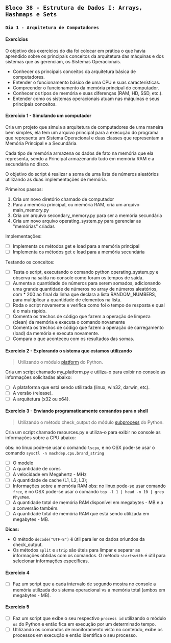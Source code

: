 ## `Bloco 38 - Estrutura de Dados I: Arrays, Hashmaps e Sets`

### `Dia 1 - Arquitetura de Computadores`

#### Exercícios

O objetivo dos exercícios do dia foi colocar em prática o que havia aprendido sobre os principais conceitos da arquitetura das máquinas e dos sistemas que as gerenciam, os Sistemas Operacionais.

- Conhecer os principais conceitos da arquitetura básica de computadores.
- Entender o funcionamento básico de uma CPU e suas características.
- Compreender o funcionamento da memória principal do computador.
- Conhecer os tipos de memória e suas diferenças (RAM, HD, SSD, etc.).
- Entender como os sistemas operacionais atuam nas máquinas e seus principais conceitos.

#### Exercício 1 - Simulando um computador

Cria um projeto que simula a arquitetura de computadores de uma maneira bem simples, ela tem um arquivo principal para a execução do programa que representa um Sistema Operacional e duas classes que representam a Memória Principal e a Secundária.

Cada tipo de memória armazena os dados de fato na memória que ela representa, sendo a Principal armazenando tudo em memória RAM e a secundária no disco.

O objetivo do script é realizar a soma de uma lista de números aleatórios utilizando as duas implementações de memória.

Primeiros passos:

1. Cria um novo diretório chamado de computador
2. Para a memória principal, ou memória RAM, cria um arquivo main_memory.py
3. Cria um arquivo secondary_memory.py para ser a memória secundária
4. Cria um novo arquivo operating_system.py para gerenciar as "memórias" criadas

Implementações:

- [ ] Implementa os métodos get e load para a memória principal
- [ ] Implementa os métodos get e load para a memória secundária

Testando os conceitos:

- [ ] Testa o script, executando o comando python operating_system.py e observa na saída no console como foram os tempos de saída.
- [ ] Aumenta a quantidade de números para serem somados, adicionando uma grande quantidade de números no array de números aleatórios, com * 200 ao final da linha que declara a lista RANDOM_NUMBERS, para multiplicar a quantidade de elementos na lista.
- [ ] Roda o script novamente e verifica como foi o tempo de resposta e qual é o mais rápido.
- [ ] Comenta os trechos de código que fazem a operação de limpeza (clean) da memória e executa o comando novamente
- [ ] Comenta os trechos de código que fazem a operação de carregamento (load) da memória e executa novamente.
- [ ] Compara o que aconteceu com os resultados das somas.

#### Exercício 2 - Explorando o sistema que estamos utilizando

> Utilizando o módulo [platform](https://docs.python.org/3/library/platform.html) do Python.

Cria um script chamado my_platform.py e utiliza-o para exibir no console as informações solicitadas abaixo:

- [ ] A plataforma que está sendo utilizada (linux, win32, darwin, etc).
- [ ] A versão (release).
- [ ] A arquitetura (x32 ou x64).

#### Exercício 3 - Enviando programaticamente comandos para o shell

> Utilizando o método check_output do módulo [subprocess](https://docs.python.org/3/library/subprocess.html) do Python.

Cria um script chamado resources.py e utiliza-o para exibir no console as informações sobre a CPU abaixo:

obs: no linux pode-se usar o comando `lscpu`, e no OSX pode-se usar o comando `sysctl -n machdep.cpu.brand_string`

- [ ] O modelo
- [ ] A quantidade de cores
- [ ] A velocidade em Megahertz - MHz
- [ ] A quantidade de cache (L1, L2, L3);
- [ ] Informações sobre a memória RAM 
obs: no linux pode-se usar comando `free`, e no OSX pode-se usar o comando `top -l 1 | head -n 10 | grep PhysMem`.
- [ ] A quantidade total de memória RAM disponível em megabytes - MB e a a conversão também.
- [ ] A quantidade total de memória RAM que está sendo utilizada em megabytes - MB.

**Dicas:**

- O método `decode("UTF-8")` é útil para ler os dados oriundos da check_output.
- Os métodos `split` e `strip` são úteis para limpar e separar as informações obtidas com os comandos.
O método `startswith` é útil para selecionar informações específicas.

#### Exercício 4

- [ ] Faz um script que a cada intervalo de segundo mostra no console a memória utilizada do sistema operacional vs a memória total (ambos em megabytes - MB).

#### Exercício 5

- [ ] Faz um script que exibe o seu respectivo `process id` utilizando o módulo `os` do Python e então fica em execução por um determinado tempo.
- [ ] Utilizando os comandos de monitoramento visto no conteúdo, exibe os processos em execução e então identifica o seu processo.
